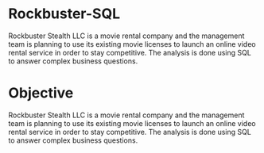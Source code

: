 # Rockbuster-SQL
Rockbuster Stealth LLC is a movie rental company and the management team is planning to use its existing movie licenses to launch an online video rental service in order to stay competitive. The analysis is done using SQL to answer complex business questions.

# Objective
Rockbuster Stealth LLC is a movie rental company and the management team is planning to use its existing movie licenses to launch an online video rental service in order to stay competitive. The analysis is done using SQL to answer complex business questions.
